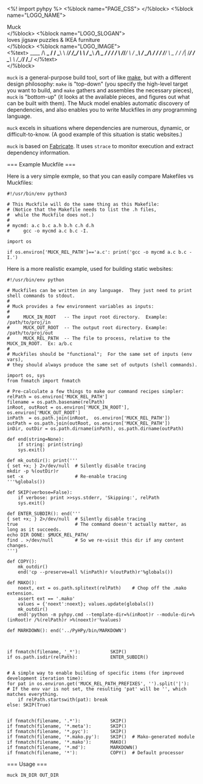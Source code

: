 <%! import pyhpy %>
<%block name="PAGE_CSS">
    <link rel="stylesheet" type="text/css" href="${pyhpy.url('/static/css/muck.css')}">
    <link rel="stylesheet" type="text/css" href="${pyhpy.url('/static/css/home.css')}">
</%block>
<%block name="LOGO_NAME"><div class=name>Muck</div></%block>
<%block name="LOGO_SLOGAN"><div id=slogan>loves jigsaw puzzles &amp; IKEA furniture</div></%block>
<%block name="LOGO_IMAGE"><div class=asciiLogo><%text>
            ____ 
           /\  __\_ 
          /  \/ \___\ 
          \     /___/ 
       /\_/     \    \ 
      /          \____\ 
  ___/\       _  /    / 
 / \/  \     /_\/____/ 
 \     /     \___\ 
 /     \_/\  /   / 
/          \/___/ 
\  _       /   / 
 \/_|     /___/ 
    /     \___\ 
    \  /\_/___/ 
     \/___/ 
</%text></div></%block>


`muck` is a general-purpose build tool, sort of like [make](https://www.gnu.org/software/make/), but with a different design philosophy:  `make` is "top-down" (you specify the high-level target you want to build, and `make` gathers and assembles the necessary pieces), `muck` is "bottom-up" (it looks at the available pieces, and figures out what can be built with them).  The Muck model enables automatic discovery of dependencies, and also enables you to write Muckfiles in *any* programming language.

`muck` excels in situations where dependencies are numerous, dynamic, or difficult-to-know.  (A good example of this situation is static websites.)

`muck` is based on [Fabricate](https://github.com/brushtechnology/fabricate).  It uses `strace` to monitor execution and extract dependency information.


=== Example Muckfile ===

Here is a very simple exmple, so that you can easily compare Makefiles vs Muckfiles:

```
#!/usr/bin/env python3

# This Muckfile will do the same thing as this Makefile:
# (Notice that the Makefile needs to list the .h files,
#  while the Muckfile does not.)
#
# mycmd: a.c b.c a.h b.h c.h d.h
#     gcc -o mycmd a.c b.c -I.

import os

if os.environ['MUCK_REL_PATH']=='a.c': print('gcc -o mycmd a.c b.c -I.')
```

Here is a more realistic example, used for building static websites:

```
#!/usr/bin/env python

# Muckfiles can be written in any language.  They just need to print shell commands to stdout.
#
# Muck provides a few environment variables as inputs:
#
#     MUCK_IN_ROOT   -- The input root directory.  Example:  /path/to/proj/in
#     MUCK_OUT_ROOT  -- The output root directory. Example:  /path/to/proj/out
#     MUCK_REL_PATH  -- The file to process, relative to the MUCK_IN_ROOT.  Ex: a/b.c
#
# Muckfiles should be "functional";  For the same set of inputs (env vars),
# they should always produce the same set of outputs (shell commands).

import os, sys
from fnmatch import fnmatch

# Pre-calculate a few things to make our command recipes simpler:
relPath = os.environ['MUCK_REL_PATH']
filename = os.path.basename(relPath)
inRoot, outRoot = os.environ['MUCK_IN_ROOT'], os.environ['MUCK_OUT_ROOT']
inPath  = os.path.join(inRoot,  os.environ['MUCK_REL_PATH'])
outPath = os.path.join(outRoot, os.environ['MUCK_REL_PATH'])
inDir, outDir = os.path.dirname(inPath), os.path.dirname(outPath)

def end(string=None):
    if string: print(string)
    sys.exit()

def mk_outdir(): print('''
{ set +x; } 2>/dev/null  # Silently disable tracing
mkdir -p %(outDir)r
set -x                   # Re-enable tracing
'''%globals())

def SKIP(verbose=False):
    if verbose: print >>sys.stderr, 'Skipping:', relPath
    sys.exit()

def ENTER_SUBDIR(): end('''
{ set +x; } 2>/dev/null  # Silently disable tracing
true                     # The command doesn't actually matter, as long as it succeeds.
echo DIR DONE: $MUCK_REL_PATH/
find . >/dev/null        # So we re-visit this dir if any content changes.
''')

def COPY():
    mk_outdir()
    end('cp --preserve=all %(inPath)r %(outPath)r'%globals())

def MAKO():
    noext, ext = os.path.splitext(relPath)    # Chop off the .mako extension.
    assert ext == '.mako'
    values = {'noext':noext}; values.update(globals())
    mk_outdir()
    end('python -m pyhpy.cmd --template-dir=%(inRoot)r --module-dir=%(inRoot)r /%(relPath)r >%(noext)r'%values)

def MARKDOWN(): end('../PyHPy/bin/MARKDOWN')



if fnmatch(filename, '_*'):           SKIP()
if os.path.isdir(relPath):            ENTER_SUBDIR()


# A simple way to enable building of specific items (for improved development iteration time):
for pat in os.environ.get('MUCK_REL_PATH_PREFIXES', '').split('|'):   # If the env var is not set, the resulting 'pat' will be '', which matches everything.
    if relPath.startswith(pat): break
else: SKIP(True)


if fnmatch(filename, '.*'):           SKIP()
if fnmatch(filename, '*.meta'):       SKIP()
if fnmatch(filename, '*.pyc'):        SKIP()
if fnmatch(filename, '*.mako.py'):    SKIP()  # Mako-generated module
if fnmatch(filename, '*.mako'):       MAKO()
if fnmatch(filename, '*.md'):         MARKDOWN()
if fnmatch(filename, '*'):            COPY()  # Default processor
```


=== Usage ===

    muck IN_DIR OUT_DIR

